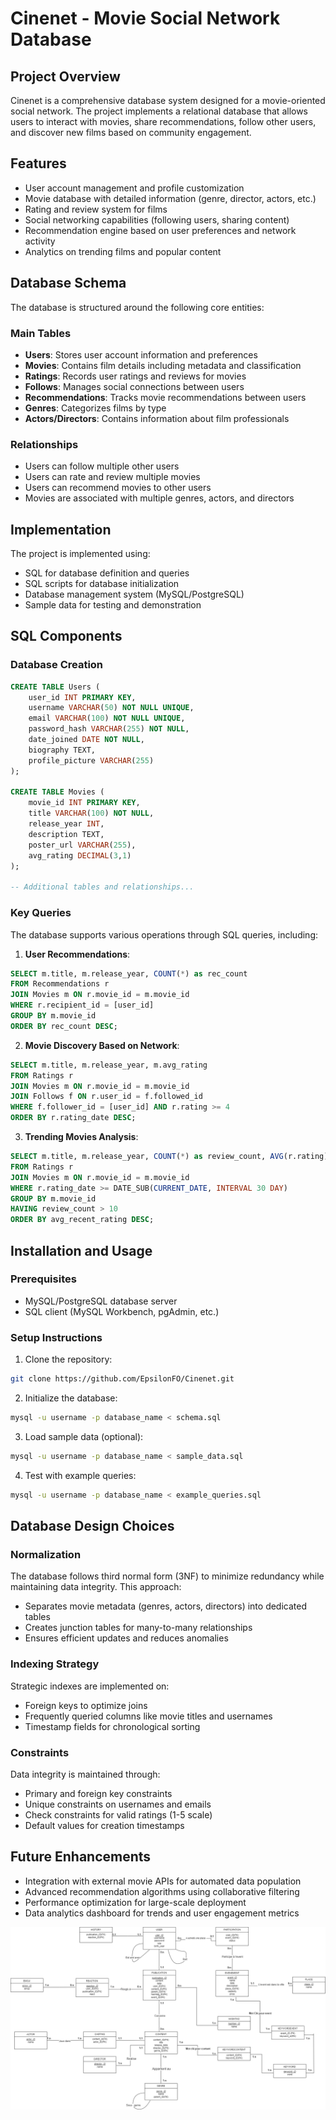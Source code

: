 # Cinenet - Movie Social Network Database

## Project Overview
Cinenet is a comprehensive database system designed for a movie-oriented social network. The project implements a relational database that allows users to interact with movies, share recommendations, follow other users, and discover new films based on community engagement.

## Features
- User account management and profile customization
- Movie database with detailed information (genre, director, actors, etc.)
- Rating and review system for films
- Social networking capabilities (following users, sharing content)
- Recommendation engine based on user preferences and network activity
- Analytics on trending films and popular content

## Database Schema
The database is structured around the following core entities:

### Main Tables
- **Users**: Stores user account information and preferences
- **Movies**: Contains film details including metadata and classification
- **Ratings**: Records user ratings and reviews for movies
- **Follows**: Manages social connections between users
- **Recommendations**: Tracks movie recommendations between users
- **Genres**: Categorizes films by type
- **Actors/Directors**: Contains information about film professionals

### Relationships
- Users can follow multiple other users
- Users can rate and review multiple movies
- Users can recommend movies to other users
- Movies are associated with multiple genres, actors, and directors

## Implementation
The project is implemented using:
- SQL for database definition and queries
- SQL scripts for database initialization
- Database management system (MySQL/PostgreSQL)
- Sample data for testing and demonstration

## SQL Components

### Database Creation
```sql
CREATE TABLE Users (
    user_id INT PRIMARY KEY,
    username VARCHAR(50) NOT NULL UNIQUE,
    email VARCHAR(100) NOT NULL UNIQUE,
    password_hash VARCHAR(255) NOT NULL,
    date_joined DATE NOT NULL,
    biography TEXT,
    profile_picture VARCHAR(255)
);

CREATE TABLE Movies (
    movie_id INT PRIMARY KEY,
    title VARCHAR(100) NOT NULL,
    release_year INT,
    description TEXT,
    poster_url VARCHAR(255),
    avg_rating DECIMAL(3,1)
);

-- Additional tables and relationships...
```

### Key Queries
The database supports various operations through SQL queries, including:

1. **User Recommendations**:
```sql
SELECT m.title, m.release_year, COUNT(*) as rec_count
FROM Recommendations r
JOIN Movies m ON r.movie_id = m.movie_id
WHERE r.recipient_id = [user_id]
GROUP BY m.movie_id
ORDER BY rec_count DESC;
```

2. **Movie Discovery Based on Network**:
```sql
SELECT m.title, m.release_year, m.avg_rating
FROM Ratings r
JOIN Movies m ON r.movie_id = m.movie_id
JOIN Follows f ON r.user_id = f.followed_id
WHERE f.follower_id = [user_id] AND r.rating >= 4
ORDER BY r.rating_date DESC;
```

3. **Trending Movies Analysis**:
```sql
SELECT m.title, m.release_year, COUNT(*) as review_count, AVG(r.rating) as avg_recent_rating
FROM Ratings r
JOIN Movies m ON r.movie_id = m.movie_id
WHERE r.rating_date >= DATE_SUB(CURRENT_DATE, INTERVAL 30 DAY)
GROUP BY m.movie_id
HAVING review_count > 10
ORDER BY avg_recent_rating DESC;
```

## Installation and Usage

### Prerequisites
- MySQL/PostgreSQL database server
- SQL client (MySQL Workbench, pgAdmin, etc.)

### Setup Instructions
1. Clone the repository:
```bash
git clone https://github.com/EpsilonFO/Cinenet.git
```

2. Initialize the database:
```bash
mysql -u username -p database_name < schema.sql
```

3. Load sample data (optional):
```bash
mysql -u username -p database_name < sample_data.sql
```

4. Test with example queries:
```bash
mysql -u username -p database_name < example_queries.sql
```

## Database Design Choices

### Normalization
The database follows third normal form (3NF) to minimize redundancy while maintaining data integrity. This approach:
- Separates movie metadata (genres, actors, directors) into dedicated tables
- Creates junction tables for many-to-many relationships
- Ensures efficient updates and reduces anomalies

### Indexing Strategy
Strategic indexes are implemented on:
- Foreign keys to optimize joins
- Frequently queried columns like movie titles and usernames
- Timestamp fields for chronological sorting

### Constraints
Data integrity is maintained through:
- Primary and foreign key constraints
- Unique constraints on usernames and emails
- Check constraints for valid ratings (1-5 scale)
- Default values for creation timestamps

## Future Enhancements
- Integration with external movie APIs for automated data population
- Advanced recommendation algorithms using collaborative filtering
- Performance optimization for large-scale deployment
- Data analytics dashboard for trends and user engagement metrics

![Final schema](schema-final.png)
